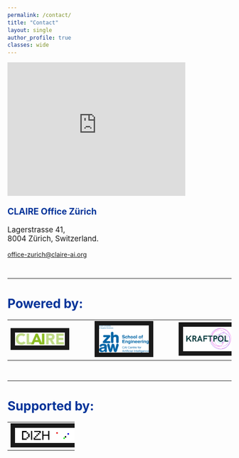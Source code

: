 ```yaml
---
permalink: /contact/
title: "Contact"
layout: single
author_profile: true
classes: wide
---
```


<iframe src="https://www.google.com/maps/embed?pb=!1m14!1m8!1m3!1d5403.517795705794!2d8.532816!3d47.377624!3m2!1i1024!2i768!4f13.1!3m3!1m2!1s0x47900a0ff1bc3c4d%3A0x1425669a81f6ba4a!2sLagerstrasse%2041%2C%208004%20Z%C3%BCrich%2C%20Switzerland!5e0!3m2!1sen!2snl!4v1700826974001!5m2!1sen!2snl" width="400" height="300" style="border:0;" allowfullscreen="" loading="lazy" referrerpolicy="no-referrer-when-downgrade"></iframe>

<br>

<p style="color:#003399;font-size:140%;"><b>CLAIRE Office Zürich</b></p>
<p style="text-align:left;font-size:120%;">Lagerstrasse 41,<br>
8004 Zürich, Switzerland.</p>

<p style="text-align:left;"><a href="mailto:office-zurich@claire-ai.org">office-zurich@claire-ai.org</a></p>

<br>
<hr>

<h1 style="color:#003399;">Powered by:</h1>

<table style="width:100%;align:center;">
<tr>
 <td class="middle" align="left" style="width: 25%;vertical-align:center">
  <a href="https://claire-ai.ch/"><img src="/assets/images/logos/logo_Claire.jpg" alt="CLAIRE" width="100%" border="10"></a>
</td>
 <td><div class="horizontalgap" style="width:10%"></div> </td>
 <td class="middle" align="left" style="width: 25%;vertical-align:center">
  <a href="https://www.zhaw.ch/en/engineering/institutes-centres/cai/responsible-ai-innovation-group/"><img src="/assets/images/logos/logo_ZHAW_CAI.png" alt="ZHAW Centre for Artificial Intelligence" width="100%" border="10" ></a>
 </td>
 <td><div class="horizontalgap" style="width:10%"></div> </td>
 <td class="middle" align="left" style="width: 25%;vertical-align:center">
  <a href="https://www.kraftpol.ch"><img src="/assets/images/logos/logo_KRAFTPOL.png" alt="Kraftpol" width="100%" border="10" ></a>
 </td>
 </tr>
</table>

<br>
<hr>

<h1 style="color:#003399;">Supported by:</h1>
<table style="width:30%">
<tr>
 <td class="middle" align="left" style="width: 25%;vertical-align:center">
  <a href="https://dizh.ch"><img src="/assets/images/logos/logo_DIZH.jpg" alt="DIZH Initiative" width="300" border="10" /></a>
</td>
<!--<td><div class="horizontalgap" style="width:60px"></div> </td>
<td class="middle" align="center">
  <a href="https://www.zhaw.ch/en/focus-topics/zhaw-digital/"><img src="/assets/images/logos/logo_ZHAW.png" alt="ZHAW Digital" width="80" border="10" /></a>
 </td>-->
 </tr>
</table>

<br>